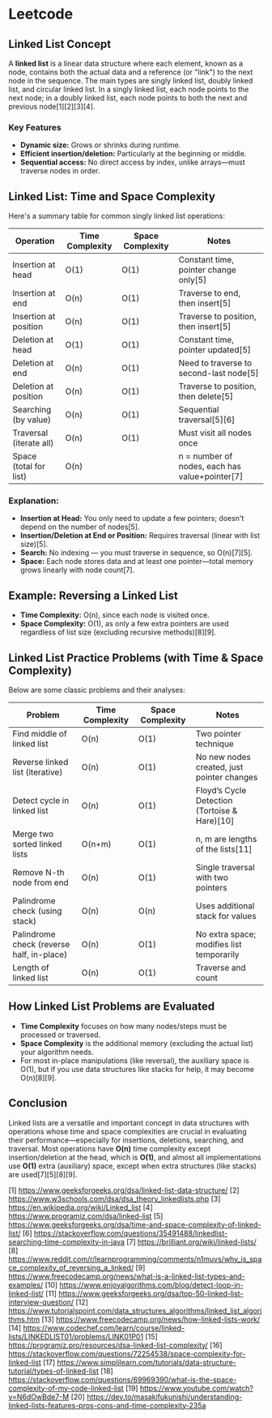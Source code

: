 # Leetcode
## Linked List Concept

A **linked list** is a linear data structure where each element, known as a node, contains both the actual data and a reference (or "link") to the next node in the sequence. The main types are singly linked list, doubly linked list, and circular linked list. In a singly linked list, each node points to the next node; in a doubly linked list, each node points to both the next and previous node[1][2][3][4].

### Key Features
- **Dynamic size:** Grows or shrinks during runtime.
- **Efficient insertion/deletion:** Particularly at the beginning or middle.
- **Sequential access:** No direct access by index, unlike arrays—must traverse nodes in order.

## Linked List: Time and Space Complexity

Here's a summary table for common singly linked list operations:

| Operation                | Time Complexity | Space Complexity | Notes                                       |
|--------------------------|----------------|------------------|---------------------------------------------|
| Insertion at head        | O(1)           | O(1)             | Constant time, pointer change only[5]       |
| Insertion at end         | O(n)           | O(1)             | Traverse to end, then insert[5]             |
| Insertion at position    | O(n)           | O(1)             | Traverse to position, then insert[5]        |
| Deletion at head         | O(1)           | O(1)             | Constant time, pointer updated[5]           |
| Deletion at end          | O(n)           | O(1)             | Need to traverse to second-last node[5]     |
| Deletion at position     | O(n)           | O(1)             | Traverse to position, then delete[5]        |
| Searching (by value)     | O(n)           | O(1)             | Sequential traversal[5][6]                 |
| Traversal (iterate all)  | O(n)           | O(1)             | Must visit all nodes once                   |
| Space (total for list)   | O(n)           |                  | n = number of nodes, each has value+pointer[7] |

### Explanation:
- **Insertion at Head:** You only need to update a few pointers; doesn't depend on the number of nodes[5].
- **Insertion/Deletion at End or Position:** Requires traversal (linear with list size)[5].
- **Search:** No indexing — you must traverse in sequence, so O(n)[7][5].
- **Space:** Each node stores data and at least one pointer—total memory grows linearly with node count[7].

## Example: Reversing a Linked List

- **Time Complexity:** O(n), since each node is visited once.
- **Space Complexity:** O(1), as only a few extra pointers are used regardless of list size (excluding recursive methods)[8][9].

## Linked List Practice Problems (with Time & Space Complexity)

Below are some classic problems and their analyses:

| Problem                                 | Time Complexity | Space Complexity | Notes                                         |
|------------------------------------------|----------------|------------------|-----------------------------------------------|
| Find middle of linked list               | O(n)           | O(1)             | Two pointer technique                         |
| Reverse linked list (iterative)          | O(n)           | O(1)             | No new nodes created, just pointer changes    |
| Detect cycle in linked list              | O(n)           | O(1)             | Floyd’s Cycle Detection (Tortoise & Hare)[10]  |
| Merge two sorted linked lists            | O(n+m)         | O(1)             | n, m are lengths of the lists[11]             |
| Remove N-th node from end                | O(n)           | O(1)             | Single traversal with two pointers            |
| Palindrome check (using stack)           | O(n)           | O(n)             | Uses additional stack for values              |
| Palindrome check (reverse half, in-place)| O(n)           | O(1)             | No extra space; modifies list temporarily     |
| Length of linked list                    | O(n)           | O(1)             | Traverse and count                            |

## How Linked List Problems are Evaluated

- **Time Complexity** focuses on how many nodes/steps must be processed or traversed.
- **Space Complexity** is the additional memory (excluding the actual list) your algorithm needs.
- For most in-place manipulations (like reversal), the auxiliary space is O(1), but if you use data structures like stacks for help, it may become O(n)[8][9].

## Conclusion

Linked lists are a versatile and important concept in data structures with operations whose time and space complexities are crucial in evaluating their performance—especially for insertions, deletions, searching, and traversal. Most operations have **O(n)** time complexity except insertion/deletion at the head, which is **O(1)**, and almost all implementations use **O(1)** extra (auxiliary) space, except when extra structures (like stacks) are used[7][5][8][9].

[1] https://www.geeksforgeeks.org/dsa/linked-list-data-structure/
[2] https://www.w3schools.com/dsa/dsa_theory_linkedlists.php
[3] https://en.wikipedia.org/wiki/Linked_list
[4] https://www.programiz.com/dsa/linked-list
[5] https://www.geeksforgeeks.org/dsa/time-and-space-complexity-of-linked-list/
[6] https://stackoverflow.com/questions/35491488/linkedlist-searching-time-complexity-in-java
[7] https://brilliant.org/wiki/linked-lists/
[8] https://www.reddit.com/r/learnprogramming/comments/n1muvs/why_is_space_complexity_of_reversing_a_linked/
[9] https://www.freecodecamp.org/news/what-is-a-linked-list-types-and-examples/
[10] https://www.enjoyalgorithms.com/blog/detect-loop-in-linked-list/
[11] https://www.geeksforgeeks.org/dsa/top-50-linked-list-interview-question/
[12] https://www.tutorialspoint.com/data_structures_algorithms/linked_list_algorithms.htm
[13] https://www.freecodecamp.org/news/how-linked-lists-work/
[14] https://www.codechef.com/learn/course/linked-lists/LINKEDLIST01/problems/LINK01P01
[15] https://programiz.pro/resources/dsa-linked-list-complexity/
[16] https://stackoverflow.com/questions/72254538/space-complexity-for-linked-list
[17] https://www.simplilearn.com/tutorials/data-structure-tutorial/types-of-linked-list
[18] https://stackoverflow.com/questions/69969390/what-is-the-space-complexity-of-my-code-linked-list
[19] https://www.youtube.com/watch?v=N6dOwBde7-M
[20] https://dev.to/masakifukunishi/understanding-linked-lists-features-pros-cons-and-time-complexity-235a
